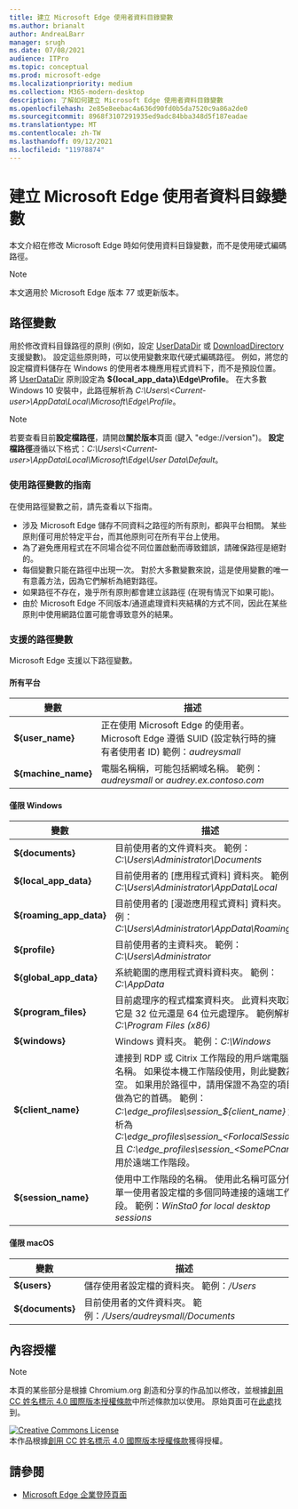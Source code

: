 ```yaml
---
title: 建立 Microsoft Edge 使用者資料目錄變數
ms.author: brianalt
author: AndreaLBarr
manager: srugh
ms.date: 07/08/2021
audience: ITPro
ms.topic: conceptual
ms.prod: microsoft-edge
ms.localizationpriority: medium
ms.collection: M365-modern-desktop
description: 了解如何建立 Microsoft Edge 使用者資料目錄變數
ms.openlocfilehash: 2e85e8eebac4a636d90fd0b5da7520c9a86a2de0
ms.sourcegitcommit: 8968f3107291935ed9adc84bba348d5f187eadae
ms.translationtype: MT
ms.contentlocale: zh-TW
ms.lasthandoff: 09/12/2021
ms.locfileid: "11978874"
---
```

# <a name="create-microsoft-edge-user-data-directory-variables"></a>建立 Microsoft Edge 使用者資料目錄變數

本文介紹在修改 Microsoft Edge 時如何使用資料目錄變數，而不是使用硬式編碼路徑。

>[!NOTE]
>本文適用於 Microsoft Edge 版本 77 或更新版本。
## <a name="path-variables"></a>路徑變數

用於修改資料目錄路徑的原則 (例如，設定 [UserDataDir](microsoft-edge-policies.md#userdatadir) 或 [DownloadDirectory](microsoft-edge-policies.md#downloaddirectory) 支援變數)。 設定這些原則時，可以使用變數來取代硬式編碼路徑。 例如，將您的設定檔資料儲存在 Windows 的使用者本機應用程式資料下，而不是預設位置。 將 [UserDataDir](microsoft-edge-policies.md#userdatadir) 原則設定為 **${local_app_data}\Edge\Profile**。 在大多數 Windows 10 安裝中，此路徑解析為 *C:\Users\\&lt;Current-user&gt;\AppData\Local\Microsoft\Edge\Profile*。

>[!NOTE]
>若要查看目前**設定檔路徑**，請開啟**關於版本**頁面 (鍵入 "edge://version")。 **設定檔路徑**遵循以下格式：*C:\Users\\&lt;Current-user&gt;\AppData\Local\Microsoft\Edge\User Data\Default*。

### <a name="guidance-for-using-path-variables"></a>使用路徑變數的指南

在使用路徑變數之前，請先查看以下指南。

- 涉及 Microsoft Edge 儲存不同資料之路徑的所有原則，都與平台相關。 某些原則僅可用於特定平台，而其他原則可在所有平台上使用。
- 為了避免應用程式在不同場合從不同位置啟動而導致錯誤，請確保路徑是絕對的。
- 每個變數只能在路徑中出現一次。 對於大多數變數來說，這是使用變數的唯一有意義方法，因為它們解析為絕對路徑。
- 如果路徑不存在，幾乎所有原則都會建立該路徑 (在現有情況下如果可能)。
- 由於 Microsoft Edge 不同版本/通道處理資料夾結構的方式不同，因此在某些原則中使用網路位置可能會導致意外的結果。

### <a name="supported-path-variables"></a>支援的路徑變數

Microsoft Edge 支援以下路徑變數。

#### <a name="all-platforms"></a>所有平台

| 變數 | 描述 |
| --- | --- |
| **${user_name}** | 正在使用 Microsoft Edge 的使用者。 Microsoft Edge 遵循 SUID (設定執行時的擁有者使用者 ID) 範例：*audreysmall* |
| **${machine_name}** | 電腦名稱稱，可能包括網域名稱。 範例：*audreysmall* or *audrey.ex.contoso.com* |

#### <a name="windows-only"></a>僅限 Windows

| 變數 | 描述 |
| --- | --- |
| **${documents}** | 目前使用者的文件資料夾。 範例：*C:\Users\Administrator\Documents* |
|**${local_app_data}** | 目前使用者的 [應用程式資料] 資料夾。 範例：*C:\Users\Administrator\AppData\Local* |
|**${roaming_app_data}** | 目前使用者的 [漫遊應用程式資料] 資料夾。 範例：*C:\Users\Administrator\AppData\Roaming* |
| **${profile}** | 目前使用者的主資料夾。 範例：*C:\Users\Administrator* |
| **${global_app_data}** | 系統範圍的應用程式資料資料夾。 範例：*C:\AppData* |
| **${program_files}** | 目前處理序的程式檔案資料夾。 此資料夾取決於它是 32 位元還是 64 位元處理序。 範例解析：*C:\Program Files (x86)* |
| **${windows}** | Windows 資料夾。 範例：*C:\Windows* |
| **${client_name}** | 連接到 RDP 或 Citrix 工作階段的用戶端電腦的名稱。 如果從本機工作階段使用，則此變數為空。 如果用於路徑中，請用保證不為空的項目來做為它的首碼。 範例：*C:\edge_profiles\session_${client_name}* 解析為 *C:\edge_profiles\session_&lt;ForlocalSessions&gt;* 且 *C:\edge_profiles\session_&lt;SomePCname&gt;* 用於遠端工作階段。 |
| **${session_name}** | 使用中工作階段的名稱。 使用此名稱可區分使用單一使用者設定檔的多個同時連接的遠端工作階段。 範例：*WinSta0 for local desktop sessions* |

#### <a name="macos-only"></a>僅限 macOS

| 變數 | 描述 |
| --- | --- |
| **${users}** | 儲存使用者設定檔的資料夾。 範例：*/Users* |
| **${documents}** | 目前使用者的文件資料夾。 範例：*/Users/audreysmall/Documents* |

## <a name="content-license"></a>內容授權

>[!NOTE]
>本頁的某些部分是根據 Chromium.org 創造和分享的作品加以修改，並根據[創用 CC 姓名標示 4.0 國際版本授權條款](http://creativecommons.org/licenses/by/4.0/)中所述條款加以使用。 原始頁面可在[此處](https://www.chromium.org/administrators/policy-list-3/user-data-directory-variables)找到。
  
<a rel="license" href="http://creativecommons.org/licenses/by/4.0/"><img alt="Creative Commons License" style="border-width:0" src="https://i.creativecommons.org/l/by/4.0/88x31.png" /></a><br/>本作品根據<a rel="license" href="http://creativecommons.org/licenses/by/4.0/">創用 CC 姓名標示 4.0 國際版本授權條款</a>獲得授權。
## <a name="see-also"></a>請參閱

- [Microsoft Edge 企業登陸頁面](https://aka.ms/EdgeEnterprise)
